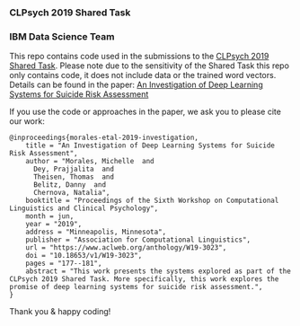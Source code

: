 ### CLPsych 2019 Shared Task
### IBM Data Science Team

This repo contains code used in the submissions to the [CLPsych 2019 Shared Task](https://clpsych.org/shared-task-2019-2/). Please note due to the sensitivity of the Shared Task this repo only contains code, it does not include data or the trained word vectors.  Details can be found in the paper: [An Investigation of Deep Learning Systems for Suicide Risk Assessment](https://www.aclweb.org/anthology/W19-3023/)

If you use the code or approaches in the paper, we ask you to please cite our work:

```
@inproceedings{morales-etal-2019-investigation,
    title = "An Investigation of Deep Learning Systems for Suicide Risk Assessment",
    author = "Morales, Michelle  and
      Dey, Prajjalita  and
      Theisen, Thomas  and
      Belitz, Danny  and
      Chernova, Natalia",
    booktitle = "Proceedings of the Sixth Workshop on Computational Linguistics and Clinical Psychology",
    month = jun,
    year = "2019",
    address = "Minneapolis, Minnesota",
    publisher = "Association for Computational Linguistics",
    url = "https://www.aclweb.org/anthology/W19-3023",
    doi = "10.18653/v1/W19-3023",
    pages = "177--181",
    abstract = "This work presents the systems explored as part of the CLPsych 2019 Shared Task. More specifically, this work explores the promise of deep learning systems for suicide risk assessment.",
}
```

Thank you & happy coding!
